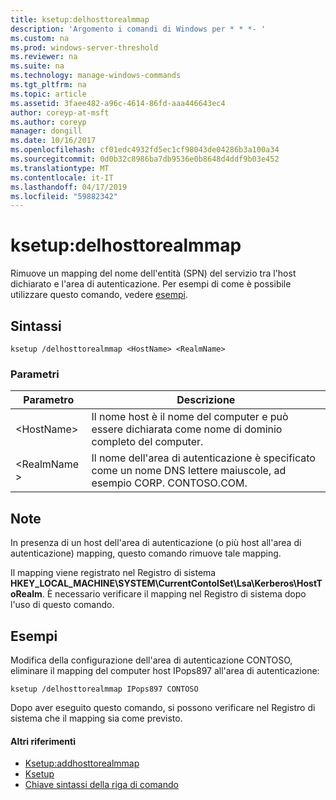```yaml
---
title: ksetup:delhosttorealmmap
description: 'Argomento i comandi di Windows per * * *- '
ms.custom: na
ms.prod: windows-server-threshold
ms.reviewer: na
ms.suite: na
ms.technology: manage-windows-commands
ms.tgt_pltfrm: na
ms.topic: article
ms.assetid: 3faee482-a96c-4614-86fd-aaa446643ec4
author: coreyp-at-msft
ms.author: coreyp
manager: dongill
ms.date: 10/16/2017
ms.openlocfilehash: cf01edc4932fd5ec1cf98043de04286b3a100a34
ms.sourcegitcommit: 0d0b32c8986ba7db9536e0b8648d4ddf9b03e452
ms.translationtype: MT
ms.contentlocale: it-IT
ms.lasthandoff: 04/17/2019
ms.locfileid: "59882342"
---
```

# <a name="ksetupdelhosttorealmmap"></a>ksetup:delhosttorealmmap



Rimuove un mapping del nome dell'entità (SPN) del servizio tra l'host dichiarato e l'area di autenticazione. Per esempi di come è possibile utilizzare questo comando, vedere [esempi](#BKMK_Examples).

## <a name="syntax"></a>Sintassi

```
ksetup /delhosttorealmmap <HostName> <RealmName>
```

### <a name="parameters"></a>Parametri

|Parametro|Descrizione|
|---------|-----------|
|\<HostName>|Il nome host è il nome del computer e può essere dichiarata come nome di dominio completo del computer.|
|\<RealmName >|Il nome dell'area di autenticazione è specificato come un nome DNS lettere maiuscole, ad esempio CORP. CONTOSO.COM.|

## <a name="remarks"></a>Note

In presenza di un host dell'area di autenticazione (o più host all'area di autenticazione) mapping, questo comando rimuove tale mapping.

Il mapping viene registrato nel Registro di sistema **HKEY_LOCAL_MACHINE\SYSTEM\CurrentContolSet\Lsa\Kerberos\HostToRealm**. È necessario verificare il mapping nel Registro di sistema dopo l'uso di questo comando.

## <a name="BKMK_Examples"></a>Esempi

Modifica della configurazione dell'area di autenticazione CONTOSO, eliminare il mapping del computer host IPops897 all'area di autenticazione:
```
ksetup /delhosttorealmmap IPops897 CONTOSO
```
Dopo aver eseguito questo comando, si possono verificare nel Registro di sistema che il mapping sia come previsto.

#### <a name="additional-references"></a>Altri riferimenti

-   [Ksetup:addhosttorealmmap](ksetup-addhosttorealmmap.md)
-   [Ksetup](ksetup.md)
-   [Chiave sintassi della riga di comando](command-line-syntax-key.md)